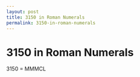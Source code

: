 ```yaml
---
layout: post
title: 3150 in Roman Numerals
permalink: 3150-in-roman-numerals
---
```


# 3150 in Roman Numerals

3150 = MMMCL
